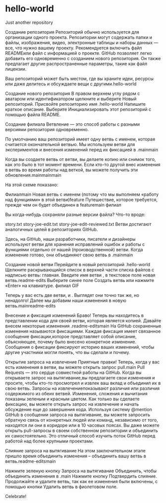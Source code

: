 # hello-world
Just another repository

Создание репозитория
Репозиторий обычно используется для организации одного проекта. Репозитории могут содержать папки и файлы, изображения, видео, электронные таблицы и наборы данных — все, что нужно вашему проекту. Рекомендуется включить файл READMEили файл с информацией о проекте. GitHub позволяет легко добавить его одновременно с созданием нового репозитория. Он также предлагает другие распространенные параметры, такие как файл лицензии.

Ваш репозиторий может быть местом, где вы храните идеи, ресурсы или даже делитесь и обсуждаете вещи с другими.hello-world

Создание нового репозитория
В правом верхнем углу рядом с аватаром или идентификатором щелкните и выберите Новый репозиторий.
Присвойте репозиторию имя .hello-world
Напишите краткое описание.
Выберите Инициализировать этот репозиторий с помощью файла README.

Cоздание филиала
Ветвление — это способ работы с разными версиями репозитория одновременно.

По умолчанию ваш репозиторий имеет одну ветвь с именем, которая считается окончательной ветвью. Мы используем ветви для экспериментов и внесения изменений перед их фиксацией в .mainmain

Когда вы создаете ветвь от ветви, вы делаете копию или снимок того, как это было в тот момент времени. Если кто-то другой внес изменения в ветвь во время работы над веткой, вы можете получить эти обновления.mainmainmain

На этой схеме показано:

Филиалmain
Новая ветвь с именем (потому что мы выполняем «работу над функциями» в этой ветви)feature
Путешествие, которое требуется, прежде чем он будет объединен в featuremain
филиал

Вы когда-нибудь сохраняли разные версии файла? Что-то вроде:

story.txt
story-joe-edit.txt
story-joe-edit-reviewed.txt
Ветви достигают аналогичных целей в репозиториях GitHub.

Здесь, на GitHub, наши разработчики, писатели и дизайнеры используют ветви для хранения исправлений ошибок и работы с функциями отдельно от нашей (производственной) ветви. Когда изменение готово, они объединяют свою ветвь в .mainmain

Создание новой ветви
Перейдите в новый репозиторий .hello-world
Щелкните раскрывающийся список в верхней части списка файлов с надписью ветвь: главная.
Введите имя ветви , в текстовое поле новая ветвь.readme-edits
Выберите синее поле Создать ветвь или нажмите «Enter» на клавиатуре.
филиал GIF

Теперь у вас есть две ветви, и . Выглядят они точно так же, но ненадолго! Далее мы добавим наши изменения в новую ветвь.mainreadme-edits

Внесение и фиксация изменений
Браво! Теперь вы находитесь в представлении кода для своей ветви, которая является копией. 
Давайте внесем некоторые изменения .readme-editsmain
На GitHub сохраненные изменения называются фиксациями. Каждая фиксация имеет связанное сообщение фиксации,которое представляет собой описание, объясняющее, почему было внесено конкретное изменение. Сообщения о фиксации фиксируют историю ваших изменений, чтобы другие участники могли понять, что вы сделали и почему.

Открытие запроса на извлечение
Приятные правки! Теперь, когда у вас есть изменения в ветви, вы можете открыть запрос pull.main
Pull Requests — это сердце совместной работы на GitHub. Когда вы открываете запрос на вытягивание,вы предлагаете свои изменения и просите, чтобы кто-то просмотрел и извлек ваш вклад и объединил их в свою ветвь. Запросы на извлечениепоказывают различия или различия содержимого из обеих ветвей. Изменения, сложения и вычитания показаны зеленым и красным цветом.
Как только вы сделаете фиксацию, вы можете открыть запрос на извлечение и начать обсуждение еще до завершения кода.
Используя систему @mention GitHub в сообщении запроса на вытягивание, вы можете запросить обратную связь от конкретных людей или команд, независимо от того, находятся ли они в коридоре или в 10 часовых поясах.
Вы даже можете открыть pull-запросы в своем собственном репозитории и объединить их самостоятельно. Это отличный способ изучить поток GitHub перед работой над более крупными проектами.

Слияние запроса на вытягивание
На этом заключительном этапе пришло время объединить изменения – объединить вашу ветвь в ветвь.readme-editsmain

Нажмите зеленую кнопку Запроса на вытягивание Объединить, чтобы объединить изменения в .main
Нажмите кнопку Подтвердить слияние.
Продолжайте и удалите ветвь, так как ее изменения были включены, с помощью кнопки Удалить ветвь в фиолетовом поле.

Celebrate!
